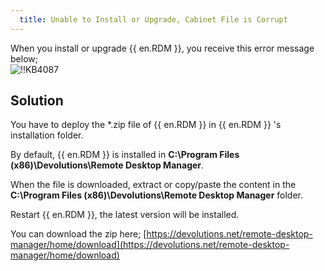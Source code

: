```yaml
---
  title: Unable to Install or Upgrade, Cabinet File is Corrupt
---
```

When you install or upgrade {{ en.RDM }}, you receive this error message below;  
![!!KB4087](https://webdevolutions.azureedge.net/docs/en/kb/KB4087.png)
## Solution
You have to deploy the *.zip file of {{ en.RDM }} in {{ en.RDM }} 's installation folder.  

By default, {{ en.RDM }} is installed in **C:\Program Files (x86)\Devolutions\Remote Desktop Manager**.  

When the file is downloaded, extract or copy/paste the content in the **C:\Program Files (x86)\Devolutions\Remote Desktop Manager** folder.  

Restart {{ en.RDM }}, the latest version will be installed.  

You can download the zip here; [https://devolutions.net/remote-desktop-manager/home/download](https://devolutions.net/remote-desktop-manager/home/download)
